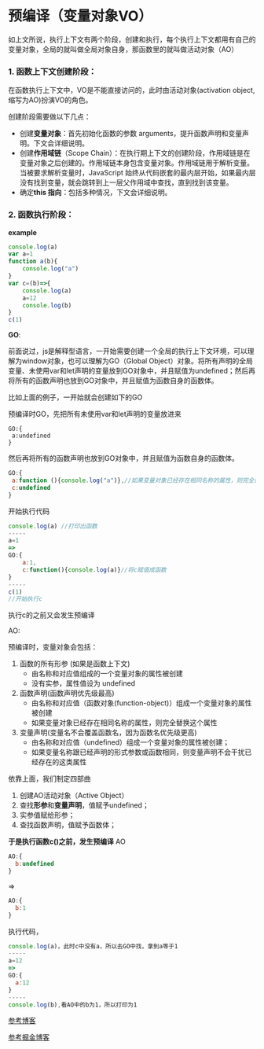 # 预编译（变量对象VO）

如上文所说，执行上下文有两个阶段，创建和执行，每个执行上下文都用有自己的变量对象，全局的就叫做全局对象自身，那函数里的就叫做活动对象（AO）

### 1. 函数上下文创建阶段：

在函数执行上下文中，VO是不能直接访问的，此时由活动对象(activation object,缩写为AO)扮演VO的角色。

创建阶段需要做以下几点：

- 创建**变量对象**：首先初始化函数的参数 arguments，提升函数声明和变量声明。下文会详细说明。
- 创建**作用域链**（Scope Chain）：在执行期上下文的创建阶段，作用域链是在变量对象之后创建的。作用域链本身包含变量对象。作用域链用于解析变量。当被要求解析变量时，JavaScript 始终从代码嵌套的最内层开始，如果最内层没有找到变量，就会跳转到上一层父作用域中查找，直到找到该变量。
- 确定**this 指向**：包括多种情况，下文会详细说明。

### 2. 函数执行阶段：

**example**

```js
console.log(a)
var a=1
function a(b){
    console.log("a")
}
var c=(b)=>{
    console.log(a)
    a=12
    console.log(b)
}
c(1)
```



**GO**:

前面说过，js是解释型语言，一开始需要创建一个全局的执行上下文环境，可以理解为window对象，也可以理解为GO（Global Object）对象。将所有声明的全局变量、未使用var和let声明的变量放到GO对象中，并且赋值为undefined；然后再将所有的函数声明也放到GO对象中，并且赋值为函数自身的函数体。

比如上面的例子，一开始就会创建如下的GO

预编译时GO，先把所有未使用var和let声明的变量放进来

```
GO:{
 a:undefined
}
```

然后再将所有的函数声明也放到GO对象中，并且赋值为函数自身的函数体。

```js
GO:{
 a:function (){console.log("a")},//如果变量对象已经存在相同名称的属性，则完全替换这个属性（函数声明优先级高，但是后续可以继续赋值）
 c:undefined
}
```

开始执行代码

```js
console.log(a) //打印出函数
-----
a=1
=>
GO:{
    a:1,
    c:function(){console.log(a)}//将c赋值成函数
}
-----
c(1)
//开始执行c
```



执行c的之前又会发生预编译

AO:

预编译时，变量对象会包括：

1. 函数的所有形参 (如果是函数上下文)
   - 由名称和对应值组成的一个变量对象的属性被创建
   - 没有实参，属性值设为 undefined
2. 函数声明(函数声明优先级最高)
   - 由名称和对应值（函数对象(function-object)）组成一个变量对象的属性被创建
   - 如果变量对象已经存在相同名称的属性，则完全替换这个属性
3. 变量声明(变量名不会覆盖函数名，因为函数名优先级更高)
   - 由名称和对应值（undefined）组成一个变量对象的属性被创建；
   - 如果变量名称跟已经声明的形式参数或函数相同，则变量声明不会干扰已经存在的这类属性

依靠上面，我们制定四部曲

1. 创建AO活动对象（Active Object）
2. 查找**形参**和**变量声明**，值赋予undefined；
3. 实参值赋给形参；
4. 查找函数声明，值赋予函数体；



**于是执行函数c()之前，发生预编译** AO

```js
AO:{
  b:undefined
}
```

=>

```js
AO:{
  b:1
}
```

执行代码，

```js
console.log(a)，此时c中没有a，所以去GO中找，拿到a等于1
-----
a=12
=>
GO:{
  a:12
}
-----
console.log(b),看AO中的b为1，所以打印为1
```

[参考博客](https://www.cnblogs.com/TomXu/archive/2012/01/16/2309728.html>)

[参考掘金博客](<https://juejin.im/post/58ec3cc944d90400576a2cdc>)

